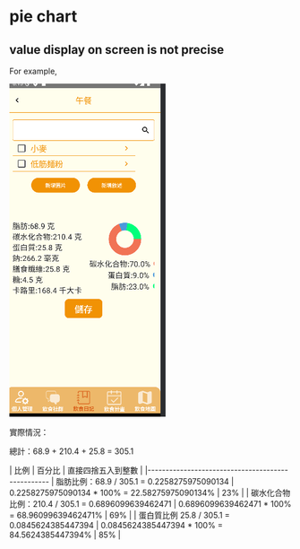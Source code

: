 # pie chart
## value display on screen is not precise
For example, 

![img.png](img.png)

實際情況：

總計：68.9 + 210.4 + 25.8 = 305.1

| 比例 | 百分比 | 直接四捨五入到整數 |
|--------------------------------------------------
| 脂肪比例：68.9 / 305.1 = 0.2258275975090134  | 0.2258275975090134 * 100% = 22.58275975090134% | 23% |
| 碳水化合物比例：210.4 / 305.1 = 0.6896099639462471 | 0.6896099639462471 * 100% = 68.96099639462471% | 69% |
| 蛋白質比例 25.8 / 305.1 = 0.0845624385447394 | 0.0845624385447394 * 100% = 84.5624385447394% | 85% |